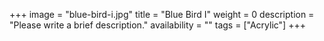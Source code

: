 +++
image = "blue-bird-i.jpg"
title = "Blue Bird I"
weight = 0
description = "Please write a brief description."
availability = ""
tags = ["Acrylic"]
+++
